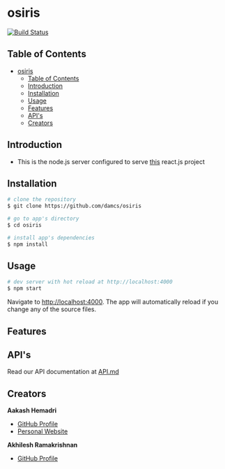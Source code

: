 # osiris
[![Build Status](https://travis-ci.org/DAMCS/osiris.svg?branch=master)](https://travis-ci.org/DAMCS/osiris)
## Table of Contents
- [osiris](#osiris)
  - [Table of Contents](#table-of-contents)
  - [Introduction](#introduction)
  - [Installation](#installation)
  - [Usage](#usage)
  - [Features](#features)
  - [API's](#apis)
  - [Creators](#creators)
  
## Introduction
- This is the node.js server configured to serve [this](https://github.com/damcs/stepping-stone) react.js project

## Installation

```bash
# clone the repository
$ git clone https://github.com/damcs/osiris

# go to app's directory
$ cd osiris

# install app's dependencies
$ npm install 
```

## Usage

```bash
# dev server with hot reload at http://localhost:4000
$ npm start
```
Navigate to [http://localhost:4000](http://localhost:4000). The app will automatically reload if you change any of the source files.

## Features



## API's

Read our API documentation at [API.md](API.md)

## Creators

**Aakash Hemadri**
* [GitHub Profile](<https://github.com/aakashhemadri>)
* [Personal Website](<https://aakashhemadri.github.io>)

**Akhilesh Ramakrishnan**
* [GitHub Profile](<https://github.com/akhilramkee>)
